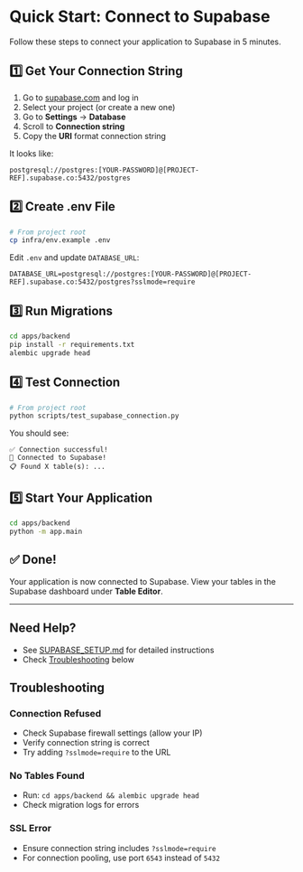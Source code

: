 # Quick Start: Connect to Supabase

Follow these steps to connect your application to Supabase in 5 minutes.

## 1️⃣ Get Your Connection String

1. Go to [supabase.com](https://supabase.com) and log in
2. Select your project (or create a new one)
3. Go to **Settings** → **Database**
4. Scroll to **Connection string**
5. Copy the **URI** format connection string

It looks like:
```
postgresql://postgres:[YOUR-PASSWORD]@[PROJECT-REF].supabase.co:5432/postgres
```

## 2️⃣ Create .env File

```bash
# From project root
cp infra/env.example .env
```

Edit `.env` and update `DATABASE_URL`:
```env
DATABASE_URL=postgresql://postgres:[YOUR-PASSWORD]@[PROJECT-REF].supabase.co:5432/postgres?sslmode=require
```

## 3️⃣ Run Migrations

```bash
cd apps/backend
pip install -r requirements.txt
alembic upgrade head
```

## 4️⃣ Test Connection

```bash
# From project root
python scripts/test_supabase_connection.py
```

You should see:
```
✅ Connection successful!
🎉 Connected to Supabase!
📋 Found X table(s): ...
```

## 5️⃣ Start Your Application

```bash
cd apps/backend
python -m app.main
```

## ✅ Done!

Your application is now connected to Supabase. View your tables in the Supabase dashboard under **Table Editor**.

---

## Need Help?

- See [SUPABASE_SETUP.md](./SUPABASE_SETUP.md) for detailed instructions
- Check [Troubleshooting](#troubleshooting) below

## Troubleshooting

### Connection Refused
- Check Supabase firewall settings (allow your IP)
- Verify connection string is correct
- Try adding `?sslmode=require` to the URL

### No Tables Found
- Run: `cd apps/backend && alembic upgrade head`
- Check migration logs for errors

### SSL Error
- Ensure connection string includes `?sslmode=require`
- For connection pooling, use port `6543` instead of `5432`
